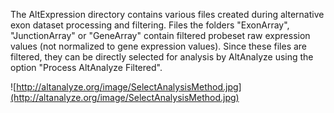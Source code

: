 The AltExpression directory contains various files created during alternative exon dataset processing and filtering. Files the folders "ExonArray", "JunctionArray" or "GeneArray" contain filtered probeset raw expression values (not normalized to gene expression values). Since these files are filtered, they can be directly selected for analysis by AltAnalyze using the option "Process AltAnalyze Filtered".

![http://altanalyze.org/image/SelectAnalysisMethod.jpg](http://altanalyze.org/image/SelectAnalysisMethod.jpg)